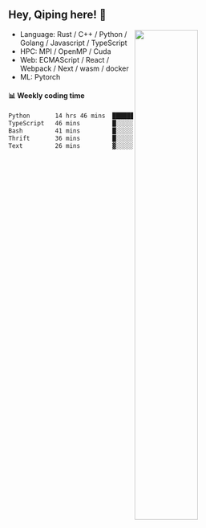 

## Hey, Qiping here! :wave:

[<img align="right" width="50%" src="https://github-readme-stats.vercel.app/api?username=ppppqp&theme=dark&show_icons=true">](https://metrics.lecoq.io/ppppqp?template=classic)



-   Language: Rust / C++ / Python / Golang / Javascript / TypeScript
-   HPC: MPI / OpenMP / Cuda
-   Web: ECMAScript / React / Webpack / Next / wasm / docker
-   ML: Pytorch



#### :bar_chart: Weekly coding time

<!--START_SECTION:waka-->

```txt
Python       14 hrs 46 mins  █████████████████████▒░░░   85.28 %
TypeScript   46 mins         █░░░░░░░░░░░░░░░░░░░░░░░░   04.47 %
Bash         41 mins         █░░░░░░░░░░░░░░░░░░░░░░░░   03.98 %
Thrift       36 mins         █░░░░░░░░░░░░░░░░░░░░░░░░   03.51 %
Text         26 mins         ▓░░░░░░░░░░░░░░░░░░░░░░░░   02.59 %
```

<!--END_SECTION:waka-->
